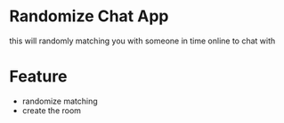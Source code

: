 # Randomize Chat App
this will randomly matching you with someone in time online to chat with
# Feature
- randomize matching
- create the room